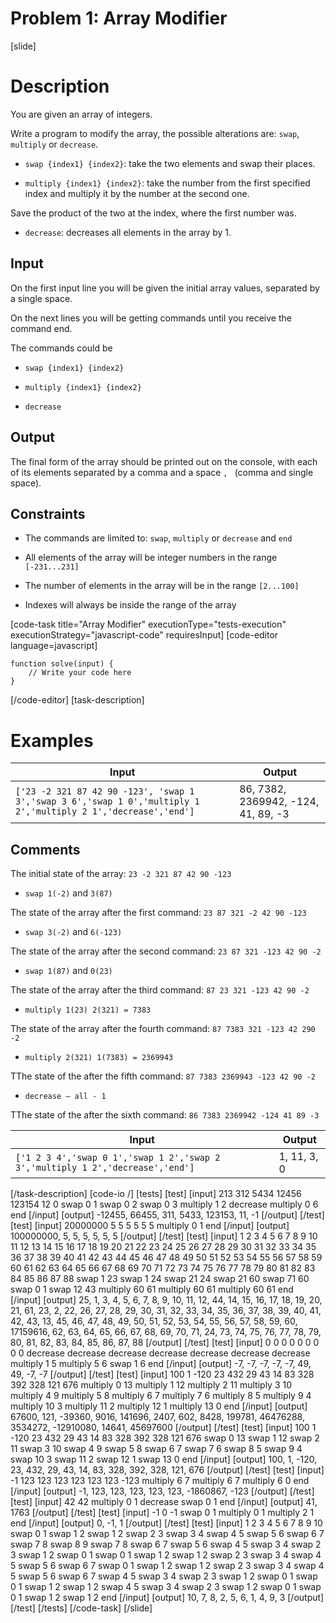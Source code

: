# Problem 1: Array Modifier

[slide]
# Description
You are given an array of integers.

Write a program to modify the array, the possible alterations are: `swap`, `multiply` or `decrease`.

* `swap {index1} {index2}`: take the two elements and swap their places.

* `multiply {index1} {index2}`: take the number from the first specified index and multiply it by the number at the second one.

Save the product of the two at the index, where the first number was.

* `decrease`: decreases all elements in the array by 1.

## Input
On the first input line you will be given the initial array values, separated by a single space.

On the next lines you will be getting commands until you receive the command end.

The commands could be

* `swap {index1} {index2}`

* `multiply {index1} {index2}`

* `decrease`


## Output
The final form of the array should be printed out on the console, with each of its elements separated by a comma and a space `, ` (comma and single space).

## Constraints

* The commands are limited to: `swap`, `multiply` or `decrease` and `end`

* All elements of the array will be integer numbers in the range `[-231...231]`

* The number of elements in the array will be in the range `[2...100]`

* Indexes will always be inside the range of the array



[code-task title="Array Modifier" executionType="tests-execution" executionStrategy="javascript-code" requiresInput]
[code-editor language=javascript]
```
function solve(input) {
	// Write your code here
}
```
[/code-editor]
[task-description]

# Examples

| **Input** | **Output** |
| --- | --- |
|`['23 -2 321 87 42 90 -123', 'swap 1 3','swap 3 6','swap 1 0','multiply 1 2','multiply 2 1','decrease','end']`| 86, 7382, 2369942, -124, 41, 89, -3|

## Comments

The initial state of the array: `23 -2 321 87 42 90 -123`

* `swap 1(-2)` and `3(87)`

The state of the array after the first command: `23 87 321 -2 42 90 -123`

* `swap 3(-2)` and `6(-123)` 

The state of the array after the second command: `23 87 321 -123 42 90 -2`

* `swap 1(87)` and `0(23)`

The state of the array after the third command: `87 23 321 -123 42 90 -2`

* `multiply 1(23) 2(321) = 7383`

The state of the array after the fourth command: `87 7383 321 -123 42 290 -2`

* `multiply 2(321) 1(7383) = 2369943` 

TThe state of the after the fifth command: `87 7383 2369943 -123 42 90 -2`

* `decrease – all - 1`

TThe state of the after the sixth command: `86 7383 2369942 -124 41 89 -3`


| **Input** | **Output** |
| --- | --- |
|`['1 2 3 4','swap 0 1','swap 1 2','swap 2 3','multiply 1 2','decrease','end']`| 1, 11, 3, 0|


[/task-description]
[code-io /]
[tests]
[test]
[input]
213 312 5434 12456 123154 12 0
swap 0 1
swap 0 2
swap 0 3
multiply 1 2
decrease
multiply 0 6
end
[/input]
[output]
\-12455, 66455, 311, 5433, 123153, 11, \-1
[/output]
[/test]
[test]
[input]
20000000 5 5 5 5 5 5
multiply 0 1
end
[/input]
[output]
100000000, 5, 5, 5, 5, 5, 5
[/output]
[/test]
[test]
[input]
1 2 3 4 5 6 7 8 9 10 11 12 13 14 15 16 17 18 19 20 21 22 23 24 25 26 27 28 29 30 31 32 33 34 35 36 37 38 39 40 41 42 43 44 45 46 47 48 49 50 51 52 53 54 55 56 57 58 59 60 61 62 63 64 65 66 67 68 69 70 71 72 73 74 75 76 77 78 79 80 81 82 83 84 85 86 87 88
swap 1 23
swap 1 24
swap 21 24
swap 21 60
swap 71 60
swap 0 1
swap 12 43
multiply 60 61
multiply 60 61
multiply 60 61
end
[/input]
[output]
25, 1, 3, 4, 5, 6, 7, 8, 9, 10, 11, 12, 44, 14, 15, 16, 17, 18, 19, 20, 21, 61, 23, 2, 22, 26, 27, 28, 29, 30, 31, 32, 33, 34, 35, 36, 37, 38, 39, 40, 41, 42, 43, 13, 45, 46, 47, 48, 49, 50, 51, 52, 53, 54, 55, 56, 57, 58, 59, 60, 17159616, 62, 63, 64, 65, 66, 67, 68, 69, 70, 71, 24, 73, 74, 75, 76, 77, 78, 79, 80, 81, 82, 83, 84, 85, 86, 87, 88
[/output]
[/test]
[test]
[input]
0 0 0 0 0 0 0 0 0
decrease
decrease
decrease
decrease
decrease
decrease
decrease
multiply 1 5
multiply 5 6
swap 1 6
end
[/input]
[output]
\-7, \-7, \-7, \-7, \-7, 49, 49, \-7, \-7
[/output]
[/test]
[test]
[input]
100 1 \-120 23 432 29 43 14 83 328 392 328 121 676
multiply 0 13
multiply 1 12
multiply 2 11
multiply 3 10
multiply 4 9
multiply 5 8
multiply 6 7
multiply 7 6
multiply 8 5
multiply 9 4
multiply 10 3
multiply 11 2
multiply 12 1
multiply 13 0
end
[/input]
[output]
67600, 121, \-39360, 9016, 141696, 2407, 602, 8428, 199781, 46476288, 3534272, \-12910080, 14641, 45697600
[/output]
[/test]
[test]
[input]
100 1 \-120 23 432 29 43 14 83 328 392 328 121 676
swap 0 13
swap 1 12
swap 2 11
swap 3 10
swap 4 9
swap 5 8
swap 6 7
swap 7 6
swap 8 5
swap 9 4
swap 10 3
swap 11 2
swap 12 1
swap 13 0
end
[/input]
[output]
100, 1, \-120, 23, 432, 29, 43, 14, 83, 328, 392, 328, 121, 676
[/output]
[/test]
[test]
[input]
\-1 123 123 123 123 123 123 \-123
multiply 6 7
multiply 6 7
multiply 6 0
end
[/input]
[output]
\-1, 123, 123, 123, 123, 123, \-1860867, \-123
[/output]
[/test]
[test]
[input]
42 42
multiply 0 1
decrease
swap 0 1
end
[/input]
[output]
41, 1763
[/output]
[/test]
[test]
[input]
\-1 0 \-1
swap 0 1
multiply 0 1
multiply 2 1
end
[/input]
[output]
0, \-1, 1
[/output]
[/test]
[test]
[input]
1 2 3 4 5 6 7 8 9 10
swap 0 1
swap 1 2
swap 1 2
swap 2 3
swap 3 4
swap 4 5
swap 5 6
swap 6 7
swap 7 8
swap 8 9
swap 7 8
swap 6 7
swap 5 6
swap 4 5
swap 3 4
swap 2 3
swap 1 2
swap 0 1
swap 0 1
swap 1 2
swap 1 2
swap 2 3
swap 3 4
swap 4 5
swap 5 6
swap 6 7
swap 0 1
swap 1 2
swap 1 2
swap 2 3
swap 3 4
swap 4 5
swap 5 6
swap 6 7
swap 4 5
swap 3 4
swap 2 3
swap 1 2
swap 0 1
swap 0 1
swap 1 2
swap 1 2
swap 4 5
swap 3 4
swap 2 3
swap 1 2
swap 0 1
swap 0 1
swap 1 2
swap 1 2
end
[/input]
[output]
10, 7, 8, 2, 5, 6, 1, 4, 9, 3
[/output]
[/test]
[/tests]
[/code-task]
[/slide]
